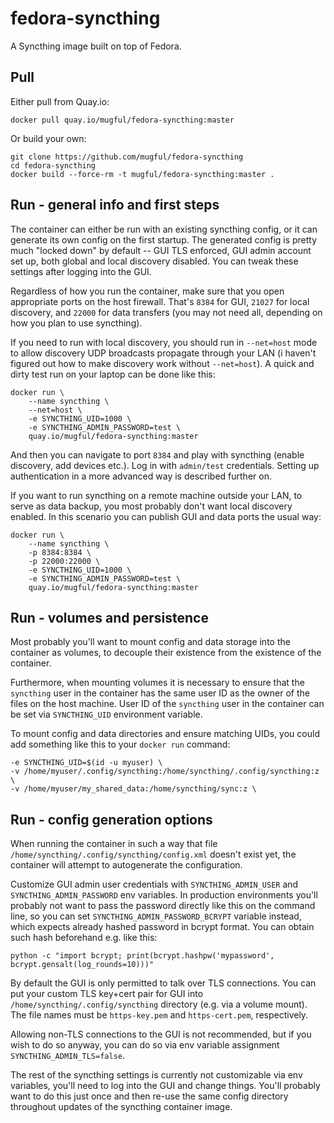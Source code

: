 fedora-syncthing
================

A Syncthing image built on top of Fedora.

Pull
----

Either pull from Quay.io:

    docker pull quay.io/mugful/fedora-syncthing:master

Or build your own:

    git clone https://github.com/mugful/fedora-syncthing
    cd fedora-syncthing
    docker build --force-rm -t mugful/fedora-syncthing:master .

Run - general info and first steps
----------------------------------

The container can either be run with an existing syncthing config, or
it can generate its own config on the first startup. The generated
config is pretty much "locked down" by default -- GUI TLS enforced,
GUI admin account set up, both global and local discovery
disabled. You can tweak these settings after logging into the GUI.

Regardless of how you run the container, make sure that you open
appropriate ports on the host firewall. That's `8384` for GUI, `21027`
for local discovery, and `22000` for data transfers (you may not need
all, depending on how you plan to use syncthing).

If you need to run with local discovery, you should run in
`--net=host` mode to allow discovery UDP broadcasts propagate through
your LAN (i haven't figured out how to make discovery work without
`--net=host`). A quick and dirty test run on your laptop can be done
like this:

    docker run \
        --name syncthing \
        --net=host \
        -e SYNCTHING_UID=1000 \
        -e SYNCTHING_ADMIN_PASSWORD=test \
        quay.io/mugful/fedora-syncthing:master

And then you can navigate to port `8384` and play with syncthing
(enable discovery, add devices etc.). Log in with `admin/test`
credentials. Setting up authentication in a more advanced way is
described further on.

If you want to run syncthing on a remote machine outside your LAN, to
serve as data backup, you most probably don't want local discovery
enabled. In this scenario you can publish GUI and data ports the usual
way:

    docker run \
        --name syncthing \
        -p 8384:8384 \
        -p 22000:22000 \
        -e SYNCTHING_UID=1000 \
        -e SYNCTHING_ADMIN_PASSWORD=test \
        quay.io/mugful/fedora-syncthing:master


Run - volumes and persistence
-----------------------------

Most probably you'll want to mount config and data storage into the
container as volumes, to decouple their existence from the existence
of the container.

Furthermore, when mounting volumes it is necessary to ensure that the
`syncthing` user in the container has the same user ID as the owner of
the files on the host machine. User ID of the `syncthing` user in the
container can be set via `SYNCTHING_UID` environment variable.

To mount config and data directories and ensure matching UIDs, you
could add something like this to your `docker run` command:

    -e SYNCTHING_UID=$(id -u myuser) \
    -v /home/myuser/.config/syncthing:/home/syncthing/.config/syncthing:z \
    -v /home/myuser/my_shared_data:/home/syncthing/sync:z \

Run - config generation options
-------------------------------

When running the container in such a way that file
`/home/syncthing/.config/syncthing/config.xml` doesn't exist yet, the
container will attempt to autogenerate the configuration.

Customize GUI admin user credentials with `SYNCTHING_ADMIN_USER` and
`SYNCTHING_ADMIN_PASSWORD` env variables. In production environments
you'll probably not want to pass the password directly like this on
the command line, so you can set `SYNCTHING_ADMIN_PASSWORD_BCRYPT`
variable instead, which expects already hashed password in bcrypt
format. You can obtain such hash beforehand e.g. like this:

    python -c "import bcrypt; print(bcrypt.hashpw('mypassword', bcrypt.gensalt(log_rounds=10)))"

By default the GUI is only permitted to talk over TLS connections. You
can put your custom TLS key+cert pair for GUI into
`/home/syncthing/.config/syncthing` directory (e.g. via a volume
mount). The file names must be `https-key.pem` and `https-cert.pem`,
respectively.

Allowing non-TLS connections to the GUI is not recommended, but if you
wish to do so anyway, you can do so via env variable assignment
`SYNCTHING_ADMIN_TLS=false`.

The rest of the syncthing settings is currently not customizable via
env variables, you'll need to log into the GUI and change
things. You'll probably want to do this just once and then re-use the
same config directory throughout updates of the syncthing container
image.
